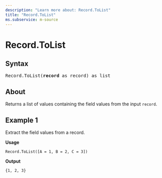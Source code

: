 ```yaml
---
description: "Learn more about: Record.ToList"
title: "Record.ToList"
ms.subservice: m-source
---
```

# Record.ToList

## Syntax

<pre>
Record.ToList(<b>record</b> as record) as list
</pre>

## About

Returns a list of values containing the field values from the input `record`.

## Example 1

Extract the field values from a record.

**Usage**

```powerquery-m
Record.ToList([A = 1, B = 2, C = 3])
```

**Output**

`{1, 2, 3}`
